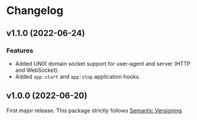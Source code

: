 
# Changelog

## v1.1.0 (2022-06-24)

### Features

  * Added UNIX domain socket support for user-agent and server (HTTP and WebSocket).
  * Added `app:start` and `app:stop` application hooks.

## v1.0.0 (2022-06-20)

First major release. This package strictly follows [Semantic Versioning](https://semver.org).
